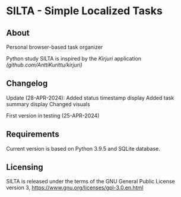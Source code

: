 # SILTA - Simple Localized Tasks

## About
Personal browser-based task organizer

Python study SILTA is inspired by the *Kirjuri* application *(github.com/AnttiKurittu/kirjuri)*

## Changelog
Update (28-APR-2024):
  Added status timestamp display
  Added task summary display
  Changed visuals
  
First version in testing (25-APR-2024)

## Requirements
Current version is based on Python 3.9.5 and SQLite database.


## Licensing
SILTA is released under the terms of the GNU General Public License version 3, https://www.gnu.org/licenses/gpl-3.0.en.html
